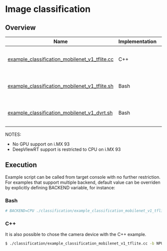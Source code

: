 # Image classification

## Overview
Name | Implementation | Platforms | Model | ML engine | Backend | Features
--- | --- | --- | --- | --- | --- | ---
[example_classification_mobilenet_v1_tflite.cc](./example_classification_mobilenet_v1_tflite.cc) | C++ | i.MX 8M Plus <br> i.MX 93 | mobilenet_v1 | TFLite | NPU (default)<br>GPU<br>CPU<br> | camera<br>gst-launch<br>
[example_classification_mobilenet_v1_tflite.sh](./example_classification_mobilenet_v1_tflite.sh) | Bash | i.MX 8M Plus <br> i.MX 93 | mobilenet_v1 | TFLite | NPU (default)<br>GPU<br>CPU<br> | camera<br>gst-launch<br>
[example_classification_mobilenet_v1_dvrt.sh](./example_classification_mobilenet_v1_dvrt.sh) | Bash | i.MX 8M Plus <br> i.MX 93 | mobilenet_v1 | DeepViewRT | NPU (default)<br>GPU<br>CPU<br> | camera<br>gst-launch<br>

NOTES:
* No GPU support on i.MX 93
* DeepVIewRT support is restricted to CPU on i.MX 93

## Execution
Example script can be called from target console with no further restriction. For examples that support multiple backend, default value can be overriden by explicitly defining BACKEND variable, for instance:
### Bash
```bash
# BACKEND=CPU ./classification/example_classification_mobilenet_v1_tflite.sh
```
### C++
It is also possible to chose the camera device with the C++ example.
```bash
$ ./classification/example_classification_mobilenet_v1_tflite.cc -b NPU -c /dev/video3
```